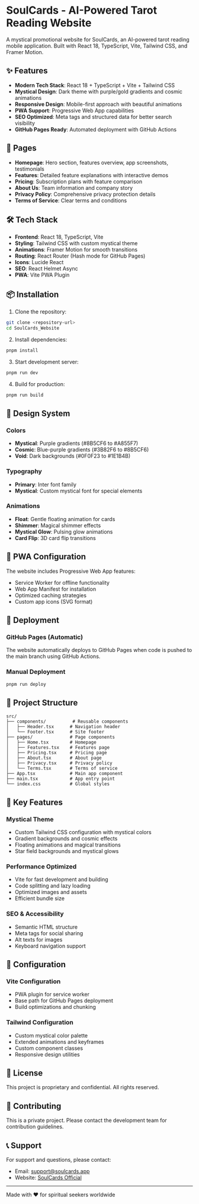 # SoulCards - AI-Powered Tarot Reading Website

A mystical promotional website for SoulCards, an AI-powered tarot reading mobile application. Built with React 18, TypeScript, Vite, Tailwind CSS, and Framer Motion.

## ✨ Features

- **Modern Tech Stack**: React 18 + TypeScript + Vite + Tailwind CSS
- **Mystical Design**: Dark theme with purple/gold gradients and cosmic animations
- **Responsive Design**: Mobile-first approach with beautiful animations
- **PWA Support**: Progressive Web App capabilities
- **SEO Optimized**: Meta tags and structured data for better search visibility
- **GitHub Pages Ready**: Automated deployment with GitHub Actions

## 🚀 Pages

- **Homepage**: Hero section, features overview, app screenshots, testimonials
- **Features**: Detailed feature explanations with interactive demos
- **Pricing**: Subscription plans with feature comparison
- **About Us**: Team information and company story
- **Privacy Policy**: Comprehensive privacy protection details
- **Terms of Service**: Clear terms and conditions

## 🛠️ Tech Stack

- **Frontend**: React 18, TypeScript, Vite
- **Styling**: Tailwind CSS with custom mystical theme
- **Animations**: Framer Motion for smooth transitions
- **Routing**: React Router (Hash mode for GitHub Pages)
- **Icons**: Lucide React
- **SEO**: React Helmet Async
- **PWA**: Vite PWA Plugin

## 📦 Installation

1. Clone the repository:
```bash
git clone <repository-url>
cd SoulCards_Website
```

2. Install dependencies:
```bash
pnpm install
```

3. Start development server:
```bash
pnpm run dev
```

4. Build for production:
```bash
pnpm run build
```

## 🎨 Design System

### Colors
- **Mystical**: Purple gradients (#8B5CF6 to #A855F7)
- **Cosmic**: Blue-purple gradients (#3B82F6 to #8B5CF6)
- **Void**: Dark backgrounds (#0F0F23 to #1E1B4B)

### Typography
- **Primary**: Inter font family
- **Mystical**: Custom mystical font for special elements

### Animations
- **Float**: Gentle floating animation for cards
- **Shimmer**: Magical shimmer effects
- **Mystical Glow**: Pulsing glow animations
- **Card Flip**: 3D card flip transitions

## 📱 PWA Configuration

The website includes Progressive Web App features:
- Service Worker for offline functionality
- Web App Manifest for installation
- Optimized caching strategies
- Custom app icons (SVG format)

## 🚀 Deployment

### GitHub Pages (Automatic)
The website automatically deploys to GitHub Pages when code is pushed to the main branch using GitHub Actions.

### Manual Deployment
```bash
pnpm run deploy
```

## 📁 Project Structure

```
src/
├── components/          # Reusable components
│   ├── Header.tsx      # Navigation header
│   └── Footer.tsx      # Site footer
├── pages/              # Page components
│   ├── Home.tsx        # Homepage
│   ├── Features.tsx    # Features page
│   ├── Pricing.tsx     # Pricing page
│   ├── About.tsx       # About page
│   ├── Privacy.tsx     # Privacy policy
│   └── Terms.tsx       # Terms of service
├── App.tsx             # Main app component
├── main.tsx            # App entry point
└── index.css           # Global styles
```

## 🎯 Key Features

### Mystical Theme
- Custom Tailwind CSS configuration with mystical colors
- Gradient backgrounds and cosmic effects
- Floating animations and magical transitions
- Star field backgrounds and mystical glows

### Performance Optimized
- Vite for fast development and building
- Code splitting and lazy loading
- Optimized images and assets
- Efficient bundle size

### SEO & Accessibility
- Semantic HTML structure
- Meta tags for social sharing
- Alt texts for images
- Keyboard navigation support

## 🔧 Configuration

### Vite Configuration
- PWA plugin for service worker
- Base path for GitHub Pages deployment
- Build optimizations and chunking

### Tailwind Configuration
- Custom mystical color palette
- Extended animations and keyframes
- Custom component classes
- Responsive design utilities

## 📄 License

This project is proprietary and confidential. All rights reserved.

## 🤝 Contributing

This is a private project. Please contact the development team for contribution guidelines.

## 📞 Support

For support and questions, please contact:
- Email: support@soulcards.app
- Website: [SoulCards Official](https://soulcards.app)

---

Made with ❤️ for spiritual seekers worldwide
